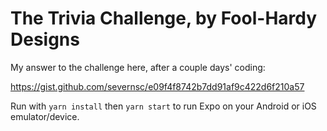 # The Trivia Challenge, by Fool-Hardy Designs

My answer to the challenge here, after a couple days' coding:

https://gist.github.com/severnsc/e09f4f8742b7dd91af9c422d6f210a57

Run with `yarn install` then `yarn start` to run Expo on your Android or iOS emulator/device.
